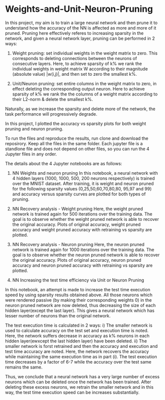 # Weights-and-Unit-Neuron-Pruning

In this project, my aim is to train a large neural network and then prune it to understand how the accuracy of the NN is
affected as more and more of it pruned. Pruning here effectively referes to increasing sparsity in the network, and given a
neural network layer, pruning can be performed in 2 ways:

1. Weight pruning: set individual weights in the weight matrix to zero. This corresponds to deleting connections between the
neurons of consecutive layers. Here, to achieve sparsity of k% we rank the individual weights in weight matrix W according
to their magnitude (absolute value) |w(i,j)|, and then set to zero the smallest k%.

2. Unit/Neuron pruning: set entire columns in the weight matrix to zero, in effect deleting the corresponding output neuron.
Here to achieve sparsity of k% we rank the the columns of a weight matrix according to their L2-norm & delete the smallest k%.

Naturally, as we increase the sparsity and delete more of the network, the task performance will progressively degrade.

In this project, I plotted the accuracy vs sparsity plots for both weight pruning and neuron pruning.

To run the files and reproduce the results, run clone and download the reposirory. Keep all the files in the same folder. Each
jupyter file is a standlone file and does not depend on other files, so you can run the 4 Jupyter files in any order.

The details about the 4 Jupyter notebooks are as follows:

1. NN Weights and neuron pruning
In this notebook, a neural network with 4 hidden layers (1000, 1000, 500, 200 neurons respectively) is trained over the MNIST
dataset. After training, it is weight and neuron pruned for the following sparsity values (0,25,50,60,70,80,80,
95,97 and 99) and accuracy versus sparsity curves are plotted for both types of pruning.

2. NN Recovery analysis  - Weight pruning
Here, the weight pruned network is trained again for 500 iterations over the training data. The goal is to observe whether
the weight pruned network is able to recover the original accuracy.
Plots of original accuracy, weight pruned accuracy and weight pruned accuracy with retraining vs sparsity are plotted.

3. NN Recovery analysis  - Neuron pruning
Here, the neuron pruned network is trained again for 1000 iterations over the training data. The goal is to observe whether
the neuron pruned network is able to recover the original accuracy.
Plots of original accuracy, neuron pruned accuracy and neuron pruned accuracy with retraining vs sparsity are plotted.

4. NN Increasing the test time efficiency via Unit or Neuron Pruning

In this notebook, an attempt is made to increase the test time execution speed by using sparsity results obtained above.
All those neurons which were rendered passive (by making their corresponding weights 0) in the neuron pruned network are 
now deleted, thus decreasing the size of each hidden layer(except the last layer). This gives a neural network which has lesser number of neurons than the original network.

The test execution time is calculated in 2 ways:
i) The smaller network is used to calculate accuracy on the test set and execution time is noted. Here, the network suffers decrease in accuracy as k% neurons in each hidden layer(ewxcept the last hidden layer) have been deleted.
ii) The smaller network is forst retrained and then the accuracy and execution and test time accuracy are noted. Here, the network recovers the accuracy while maintaining the same execution time as in part (i).
The test execution time decreases by a factor of 6-7 while the accuracy over the test same remains the same.

Thus, we conclude that a neural network has a very large number of excess neurons which can be deleted once the network has been trained. After deleting these excess neurons, we retrain the smaller network and in this way, the test time execution speed can be increases substantially.

